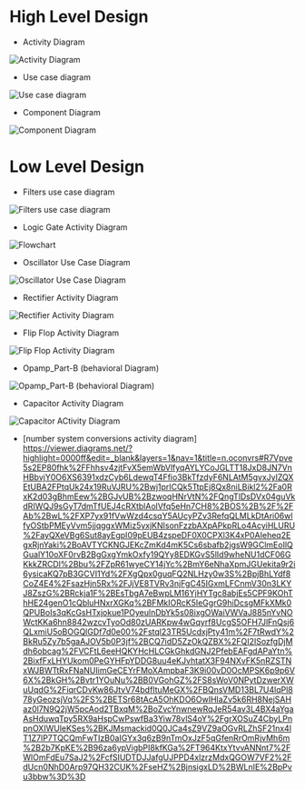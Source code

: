 # High Level Design

* Activity Diagram


![Activity Diagram](https://github.com/TanmayBhilkar/SDLC_AUG_TEAM_7/blob/main/2_Architecture/images/Activity%20diagram.jpg)


* Use case diagram


![Use case diagram](https://github.com/TanmayBhilkar/SDLC_AUG_TEAM_7/blob/main/2_Architecture/images/use%20case%20diagram.jpg)


* Component Diagram


![Component Diagram](https://github.com/TanmayBhilkar/SDLC_AUG_TEAM_7/blob/main/2_Architecture/images/component%20diagram.jpg)



# Low Level Design

* Filters use case diagram


![Filters use case diagram](https://github.com/TanmayBhilkar/SDLC_AUG_TEAM_7/blob/main/2_Architecture/images/Filters%20Use%20case.jpg)



* Logic Gate Activity Diagram


![Flowchart](https://user-images.githubusercontent.com/80768202/130322891-c2c4ab16-992e-48ca-9dc0-3ec3fe7e59cf.png)



* Oscillator Use Case Diagram


![Oscillator Use Case Diagram](https://github.com/TanmayBhilkar/SDLC_AUG_TEAM_7/blob/main/2_Architecture/images/oscillator%20use%20case.png)



* Rectifier Activity Diagram

![Rectifier Activity Diagram](https://github.com/TanmayBhilkar/SDLC_AUG_TEAM_7/blob/main/2_Architecture/images/rectifierActivityUML.PNG)


* Flip Flop Activity Diagram

![Flip Flop Activity Diagram](https://github.com/TanmayBhilkar/SDLC_AUG_TEAM_7/blob/main/2_Architecture/images/Flip%20Flop_Activity%20diagram.jpg)


* Opamp_Part-B (behavioral Diagram)

![Opamp_Part-B (behavioral Diagram)](https://github.com/TanmayBhilkar/SDLC_AUG_TEAM_7/blob/main/2_Architecture/images/Opamp_Part-B_(Behavioral_Diag).png)


* Capacitor Activity Diagram 

![Capacitor ACtivity Diagram](https://github.com/TanmayBhilkar/SDLC_AUG_TEAM_7/blob/main/2_Architecture/images/Capacitor_Activity_Diagram1.jpg)

* [number system conversions activity diagram] https://viewer.diagrams.net/?highlight=0000ff&edit=_blank&layers=1&nav=1&title=n.oconvrs#R7Vpve5s2EP80fhk%2FFhhsv4zjtFvX5emWbVlfyqAYLYCoJGLTT18JxD8JN7VnHBbvjY0O6XS6391xdzCyb6LdewqT4Ffio3BkTfzdyF6NLAtM5gvxJylZQXEtUBA2FPtqUk24x19RuVJRU%2Bwj1prICQk5TtpEj8Qx8niLBikl2%2Fa0RxK2d03gBhmEew%2BGJvUB%2BzwoqHNrVtN%2FQngTlDsDVx04guVkdRIWQJ9sGyT7dmTfUEJ4cRXtblAolVfq5eHn7CH8%2BOS%2B%2F%2FAb%2BwL%2FXP7yx91fVwWzd4csqY5AUcyPZv3RefqQLMLkDtAri06wlfyOStbPMEyVvm5jjqggxWMiz5yxjKNIsonFzzbAXpAPkpRLo4AcyiHLURU%2FayQXeVBg6Sut8ayEgpI09pEUB4zspeDF0X0CPXl3K4xP0AIeheq2EgxRjnYaki%2BoAVTYCKNGJEKcZmKd4mK5Cs6sbafb2jgsW9GClmEoIlQGualY10oXF0rvB2BgGxgYmkOxfy19QYy8EDKGvS5lId9wheNU1dCF06GKkkZRCDl%2Bbu%2FZpR61wyeCY14jYc%2BmY6eNhaXpmJGUekita9r2i6ysicaKQ7pB3GCVI1Yd%2FXgQpx0guqFQ2NLHzy0w3S%2BpjBhLYdf8CoZ4E4%2FsazHjn5Rx%2FJjVE8TVRv3njFgC45IGxmLFCnmV30n3LKYJ8ZszG%2BRckja1F%2BEsTbgA7eBwpLM16YjHYTgc8abjEs5CPF9KOhThHE24genO1cQbluHNxrXGKq%2BFMkIORcK5IeGgrG9hiDcsgMFkXMk0QPUBoIs3qKcGsHTxjokue1POyeulnDbYk5s08ixgOWaiVWVaJ885nYvNOWctKKa6hn8842wzcvTyoOd80zUARKpw4wGqyrf8UcgS5OFH7JlFnQsj6QLxmiU5oBOGQlGDf7d0e00%2Fstql23TR5UcdxjPty41m%2F7tRwdY%2BkRu5Zy7b5gaAJOV5b0P3jf%2BCQ7idD5ZzOkQZBX%2FQI2ISozfgDjMdh6obcag%2FVCFtL6eeHQKYHcHLCGkGhkdGNJ2PfebEAFgdAPaYtn%2BixfFxLHYUkom0PeGYHFpYDDG8uu4eKJvhtatX3F94NXvFK5nRZSTNxWJBWTtRxFNaNUIimGeCEYrFMoXAmpbaF3K9i00vD0OcMPSK6p9p6V6X%2BkGH%2Bvtr1YOuNu%2BB0VGohGZ%2FS8sWoV0NPytDzwerXWuUqdG%2FiqrCDvKw86JtvV74bdfItuMeGX%2FBQnsVMD13BL7U4lqPl878yGeozsjVq%2FS%2BETSr68tAcA5OhKDO6OwIHlaZv5k6RH8NejSAHaz0l7N9Q2jW5pcAod2TBxqM%2BoZvcYnwnewRqJeR54av3L4BX4aYgaAsHduwqTpy5RX9aHspCwPswfBa3Yiw78vlS4oY%2FgrXOSuZ4CbyLPnpnOXIWUleKSes%2BKJMsmackid0Q0JCa4sZ9VZ9aOGvRLZhSF21nx4lT1Z7lP7TQCQmFwTIzB0aIGYx3q6zB9nTmOxJzF5qGfenRrOmRjvMh6m%2B2b7KpKE%2B96za6ypVigbPI8kfKGa%2FT964KtxYtvvANNnt7%2FWlOmFdEu7SaJ2%2FcfSIUDTDJJafgUJPPD4xlzrzMdxQGOW7VF2%2FdUcn0NhD0Arp97QH32CUK%2FseHZ%2BjnsigxLD%2BWLnIE%2BpPvu3bbw%3D%3D


